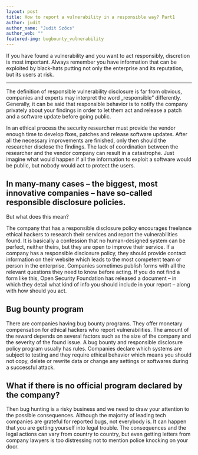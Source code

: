 ```yaml
---
layout: post
title: How to report a vulnerability in a responsible way? Part1 
author: judit
author_name: "Judit Szőcs"
author_web: ""
featured-img: bugbounty_vulnerability 
---
```


If you have found a vulnerability and you want to act responsibly,  discretion is most important. Always remember you have information that can be exploited by black-hats putting not only the enterprise and its reputation, but its users at risk. 

<!--excerpt-->

----

The definition of responsible vulnerability disclosure  is far from obvious, companies and experts may interpret the word „responsible” differently. Generally, it can be said that responsible behavior is to notify the company privately about your findings in order to let them act and release a patch and a software update before going public. 

In an ethical process the security researcher must provide the vendor enough time to develop fixes, patches and release software updates. After all the necessary improvements are finished, only then should the researcher disclose the findings. The lack of coordination between the researcher and the vendor company can result in a catastrophe. Just imagine what would happen if all the information to exploit a software would be public, but nobody would act to protect the users. 

## In many-many cases – the biggest, most innovative companies – have so-called responsible disclosure policies. 

But what does this mean? 

The company that has a responsible disclosure policy encourages freelance ethical hackers to research their services and  report the vulnerabilities found. It is basically a confession that no human-designed system can be perfect, neither theirs, but they are open to improve their service. 
If a company has a responsible disclosure policy, they should provide contact information on their website which leads to the most competent team or person in the enterprise. Companies sometimes publish forms with all the relevant questions they need to know before acting. If you do not find a form like this, Open Security Foundation has released a document – in which they detail what kind of info you should include in your report – along with how should you act.

## Bug bounty program


There are companies having bug bounty programs. They offer monetary compensation for ethical hackers who report vulnerabilities. The amount of the reward depends on several factors such as the size of the company and the severity of the found issue.
A bug bounty and responsible disclosure policy program usually has rules. Companies declare which systems are subject to testing and they require ethical behavior which means you should not copy, delete or rewrite data or change any settings or softwares during a successful attack.

## What if there is no official program declared by the company?

Then bug hunting is a risky business and we need to draw your attention to the possible consequences. Although the majority of leading tech companies are grateful for reported bugs, not everybody is. It can happen that you are getting yourself into legal trouble. The consequences and the legal actions can vary from country to country, but even getting letters from company lawyers is too distressing not to mention police knocking on your door. 
